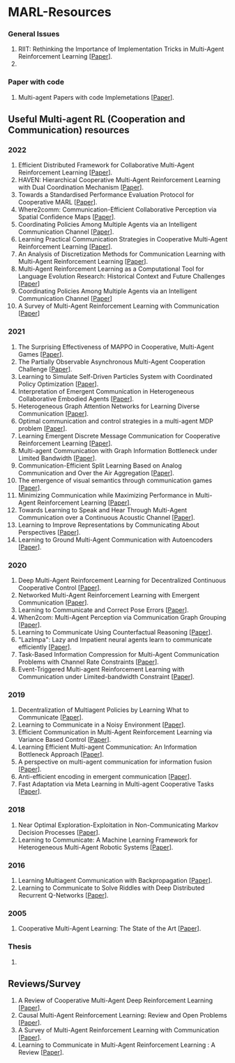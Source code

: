 # MARL-Resources
### General Issues
1. RIIT: Rethinking the Importance of Implementation Tricks in Multi-Agent Reinforcement Learning [[Paper](https://deepai.org/publication/riit-rethinking-the-importance-of-implementation-tricks-in-multi-agent-reinforcement-learning)].
2. 

### Paper with code
1. Multi-agent Papers with code Implemetations [[Paper](https://paperswithcode.com/task/multi-agent-reinforcement-learning/latest)].

## Useful Multi-agent RL (Cooperation and Communication) resources 

### 2022
1. Efficient Distributed Framework for Collaborative Multi-Agent Reinforcement Learning [[Paper](https://arxiv.org/abs/2205.05248)].
2. HAVEN: Hierarchical Cooperative Multi-Agent Reinforcement Learning with Dual Coordination Mechanism [[Paper](https://arxiv.org/abs/2110.07246)].
3. Towards a Standardised Performance Evaluation Protocol for Cooperative MARL [[Paper](https://deepai.org/publication/towards-a-standardised-performance-evaluation-protocol-for-cooperative-marl)].
4. Where2comm: Communication-Efficient Collaborative Perception via Spatial Confidence Maps [[Paper](https://deepai.org/publication/where2comm-communication-efficient-collaborative-perception-via-spatial-confidence-maps)].
5. Coordinating Policies Among Multiple Agents via an Intelligent Communication Channel [[Paper](https://deepai.org/publication/coordinating-policies-among-multiple-agents-via-an-intelligent-communication-channel)].
6. Learning Practical Communication Strategies in Cooperative Multi-Agent Reinforcement Learning [[Paper](https://deepai.org/publication/learning-practical-communication-strategies-in-cooperative-multi-agent-reinforcement-learning)].
7. An Analysis of Discretization Methods for Communication Learning with Multi-Agent Reinforcement Learning [[Paper](https://deepai.org/publication/an-analysis-of-discretization-methods-for-communication-learning-with-multi-agent-reinforcement-learning)].
8. Multi-Agent Reinforcement Learning as a Computational Tool for Language Evolution Research: Historical Context and Future Challenges [[Paper](https://deepai.org/publication/multi-agent-reinforcement-learning-as-a-computational-tool-for-language-evolution-research-historical-context-and-future-challenges)]
9. Coordinating Policies Among Multiple Agents via an Intelligent Communication Channel [[Paper](https://deepai.org/publication/coordinating-policies-among-multiple-agents-via-an-intelligent-communication-channel)]
10. A Survey of Multi-Agent Reinforcement Learning with Communication [[Paper](https://deepai.org/publication/a-survey-of-multi-agent-reinforcement-learning-with-communication)]

### 2021
1. The Surprising Effectiveness of MAPPO in Cooperative, Multi-Agent Games [[Paper](https://deepai.org/publication/the-surprising-effectiveness-of-mappo-in-cooperative-multi-agent-games)].
2. The Partially Observable Asynchronous Multi-Agent Cooperation Challenge [[Paper](https://deepai.org/publication/the-partially-observable-asynchronous-multi-agent-cooperation-challenge)].
3. Learning to Simulate Self-Driven Particles System with Coordinated Policy Optimization [[Paper](https://deepai.org/publication/learning-to-simulate-self-driven-particles-system-with-coordinated-policy-optimization)].
4. Interpretation of Emergent Communication in Heterogeneous Collaborative Embodied Agents [[Paper](https://deepai.org/publication/interpretation-of-emergent-communication-in-heterogeneous-collaborative-embodied-agents)].
5. Heterogeneous Graph Attention Networks for Learning Diverse Communication [[Paper](https://deepai.org/publication/heterogeneous-graph-attention-networks-for-learning-diverse-communication)].
6. Optimal communication and control strategies in a multi-agent MDP problem [[Paper](https://deepai.org/publication/optimal-communication-and-control-strategies-in-a-multi-agent-mdp-problem)].
7. Learning Emergent Discrete Message Communication for Cooperative Reinforcement Learning [[Paper](https://deepai.org/publication/learning-emergent-discrete-message-communication-for-cooperative-reinforcement-learning)].
8. Multi-agent Communication with Graph Information Bottleneck under Limited Bandwidth [[Paper](https://deepai.org/publication/multi-agent-communication-with-graph-information-bottleneck-under-limited-bandwidth)].
9. Communication-Efficient Split Learning Based on Analog Communication and Over the Air Aggregation [[Paper](https://deepai.org/publication/communication-efficient-split-learning-based-on-analog-communication-and-over-the-air-aggregation)].
10. The emergence of visual semantics through communication games [[Paper](https://deepai.org/publication/the-emergence-of-visual-semantics-through-communication-games)].
11. Minimizing Communication while Maximizing Performance in Multi-Agent Reinforcement Learning [[Paper](https://deepai.org/publication/minimizing-communication-while-maximizing-performance-in-multi-agent-reinforcement-learning)].
12. Towards Learning to Speak and Hear Through Multi-Agent Communication over a Continuous Acoustic Channel [[Paper](https://deepai.org/publication/towards-learning-to-speak-and-hear-through-multi-agent-communication-over-a-continuous-acoustic-channel)].
13. Learning to Improve Representations by Communicating About Perspectives [[Paper](https://deepai.org/publication/learning-to-improve-representations-by-communicating-about-perspectives)].
14. Learning to Ground Multi-Agent Communication with Autoencoders [[Paper](https://deepai.org/publication/learning-to-ground-multi-agent-communication-with-autoencoders)].

### 2020
1. Deep Multi-Agent Reinforcement Learning for Decentralized Continuous Cooperative Control [[Paper](https://deepai.org/publication/deep-multi-agent-reinforcement-learning-for-decentralized-continuous-cooperative-control)].
2. Networked Multi-Agent Reinforcement Learning with Emergent Communication [[Paper](https://deepai.org/publication/networked-multi-agent-reinforcement-learning-with-emergent-communication)].
3. Learning to Communicate and Correct Pose Errors [[Paper](https://deepai.org/publication/learning-to-communicate-and-correct-pose-errors)].
4. When2com: Multi-Agent Perception via Communication Graph Grouping [[Paper](https://deepai.org/publication/when2com-multi-agent-perception-via-communication-graph-grouping)].
5. Learning to Communicate Using Counterfactual Reasoning [[Paper](https://deepai.org/publication/learning-to-communicate-using-counterfactual-reasoning)].
6. "LazImpa": Lazy and Impatient neural agents learn to communicate efficiently [[Paper](https://deepai.org/publication/lazimpa-lazy-and-impatient-neural-agents-learn-to-communicate-efficiently)].
7. Task-Based Information Compression for Multi-Agent Communication Problems with Channel Rate Constraints [[Paper](https://deepai.org/publication/task-based-information-compression-for-multi-agent-communication-problems-with-channel-rate-constraints)].
8. Event-Triggered Multi-agent Reinforcement Learning with Communication under Limited-bandwidth Constraint [[Paper](https://deepai.org/publication/event-triggered-multi-agent-reinforcement-learning-with-communication-under-limited-bandwidth-constraint)].

### 2019
1. Decentralization of Multiagent Policies by Learning What to Communicate [[Paper](https://deepai.org/publication/decentralization-of-multiagent-policies-by-learning-what-to-communicate)].
2. Learning to Communicate in a Noisy Environment [[Paper](https://deepai.org/publication/learning-to-communicate-in-a-noisy-environment)].
3. Efficient Communication in Multi-Agent Reinforcement Learning via Variance Based Control [[Paper](https://deepai.org/publication/efficient-communication-in-multi-agent-reinforcement-learning-via-variance-based-control)].
4. Learning Efficient Multi-agent Communication: An Information Bottleneck Approach [[Paper](https://deepai.org/publication/learning-efficient-multi-agent-communication-an-information-bottleneck-approach)].
5. A perspective on multi-agent communication for information fusion [[Paper](https://deepai.org/publication/a-perspective-on-multi-agent-communication-for-information-fusion)].
6. Anti-efficient encoding in emergent communication [[Paper](https://deepai.org/publication/anti-efficient-encoding-in-emergent-communication)].
7. Fast Adaptation via Meta Learning in Multi-agent Cooperative Tasks [[Paper](https://ieeexplore.ieee.org/document/9060109)].

### 2018
1. Near Optimal Exploration-Exploitation in Non-Communicating Markov Decision Processes [[Paper](https://core.ac.uk/display/162958554?source=2)].
2. Learning to Communicate: A Machine Learning Framework for Heterogeneous Multi-Agent Robotic Systems [[Paper](https://deepai.org/publication/learning-to-communicate-a-machine-learning-framework-for-heterogeneous-multi-agent-robotic-systems)].

### 2016
1. Learning Multiagent Communication with Backpropagation [[Paper](https://papers.nips.cc/paper/2016/hash/55b1927fdafef39c48e5b73b5d61ea60-Abstract.html)].
2. Learning to Communicate to Solve Riddles with Deep Distributed Recurrent Q-Networks [[Paper](https://deepai.org/publication/learning-to-communicate-to-solve-riddles-with-deep-distributed-recurrent-q-networks)].


### 2005
1. Cooperative Multi-Agent Learning: The State of the Art [[Paper](https://link.springer.com/article/10.1007/s10458-005-2631-2)].

### Thesis
1. 

## Reviews/Survey
1. A Review of Cooperative Multi-Agent Deep Reinforcement Learning [[Paper](https://deepai.org/publication/a-review-of-cooperative-multi-agent-deep-reinforcement-learning)].
2. Causal Multi-Agent Reinforcement Learning: Review and Open Problems [[Paper](https://deepai.org/publication/causal-multi-agent-reinforcement-learning-review-and-open-problems)].
3. A Survey of Multi-Agent Reinforcement Learning with Communication [[Paper](https://deepai.org/publication/a-survey-of-multi-agent-reinforcement-learning-with-communication)].
4. Learning to Communicate in Multi-Agent Reinforcement Learning : A Review [[Paper](https://deepai.org/publication/learning-to-communicate-in-multi-agent-reinforcement-learning-a-review)].
